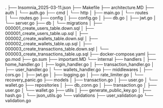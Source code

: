 .
├── Insomnia_2025-03-11.json
├── Makefile
├── architecture.MD
├── auth
│   └── auth.go
├── cmd
│   └── http
│       ├── main.go
│       └── routes       
│           └── routes.go
├── config
│   ├── config.go
│   ├── db.go
│   ├── jwt.go
│   └── server.go
├── db
│   └── migrations
│       ├── 000001_create_users_table.down.sql
│       ├── 000001_create_users_table.up.sql
│       ├── 000002_create_wallets_table.down.sql
│       ├── 000002_create_wallets_table.up.sql
│       ├── 000003_create_transactions_table.down.sql
│       └── 000003_create_transactions_table.up.sql
├── docker-compose.yaml
├── go.mod
├── go.sum
├── important.MD
└── internal
    ├── handlers
    │   ├── home_handler.go
    │   ├── login_handler.go
    │   ├── transaction_handler.go
    │   ├── user_handler.go
    │   └── wallets_handler.go
    ├── middlewares
    │   ├── cors.go
    │   ├── jwt.go
    │   ├── logging.go
    │   ├── rate_limiter.go
    │   └── recovery_panic.go
    ├── models
    │   ├── transaction.go
    │   ├── user.go
    │   └── wallet.go
    ├── repositories
    │   ├── db_conn.go
    │   ├── transaction.go
    │   ├── user.go
    │   └── wallet.go
    ├── utils
    │   ├── generate_public_key.go
    │   ├── hash.go
    │   └── json_utils.go
    └── validations
        ├── user_validation.go
        └── validation.go